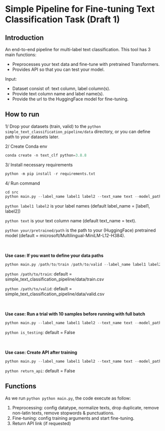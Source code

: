 # Simple Pipeline for Fine-tuning Text Classification Task (Draft 1)

## Introduction

An end-to-end pipeline for multi-label text classification. This tool has 3 main functions:
* Preprocesses your text data and fine-tune with pretrained Transformers. 
* Provides API so that you can test your model.

Input:

- Dataset consist of: text column, label column(s).
- Provide text column name and label name(s).
- Provide the url to the HuggingFace model for fine-tuning.

## How to run

1/ Drop your datasets (train, valid) to the `python simple_text_classification_pipeline/data` directory, or you can define path to your datasets later.

2/ Create Conda env

```python
conda create -n text_clf python=3.8.8
```

3/ Install necessary requirements

```python
python -m pip install -r requirements.txt
```

4/ Run command

```python
cd src
python main.py --label_name label1 label2 --text_name text --model_path your/pretrained/path
```

`python label1 label2` is your label names (default label_name = [label1, label2])

`python text` is your text column name (default text_name = text). 

`python your/pretrained/path` is the path to your (HuggingFace) pretrained model (default = microsoft/Multilingual-MiniLM-L12-H384).

<br /><br />
**Use case: If you want to define your data paths**

```python
python main.py /path/to/train /path/to/valid --label_name label1 label2 --text_name text --model_path your/pretrained/path
```

`python /path/to/train`: default = simple_text_classification_pipeline/data/train.csv

`python /path/to/valid`: default = simple_text_classification_pipeline/data/valid.csv

<br /><br />
**Use case: Run a trial with 10 samples before running with full batch**

```python
python main.py --label_name label1 label2 --text_name text --model_path your/pretrained/path --is_testing True
```

`python is_testing`: default = False

<br /><br />
**Use case: Create API after training**

```python
python main.py --label_name label1 label2 --text_name text --model_path your/pretrained/path --return_api True
```

`python return_api`: default = False

## Functions

As we run `python python main.py`, the code execute as follow:

1. Preprocessing: config datatype, normalize texts, drop duplicate, remove non-latin texts, remove stopwords & punctuations.
2. Fine-tuning: config training arguments and start fine-tuning.
3. Return API link (if requested)



